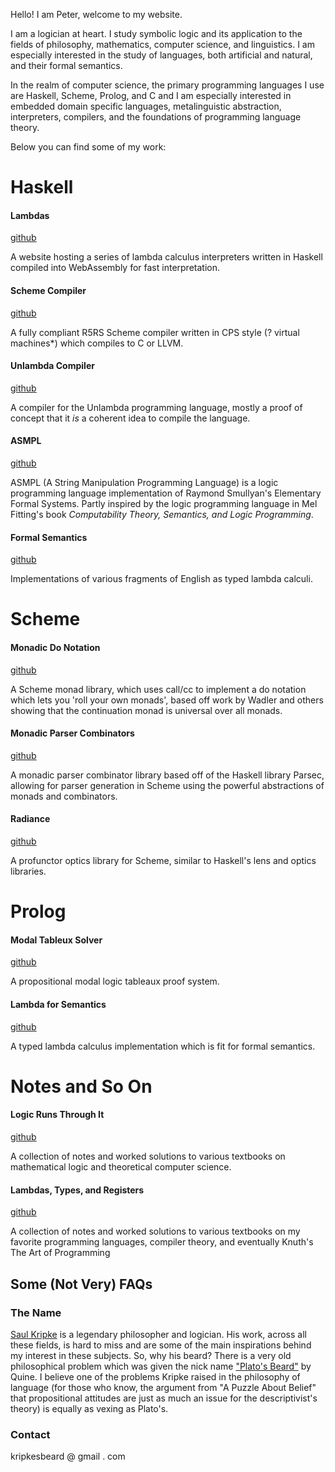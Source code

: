 Hello! I am Peter, welcome to my website.

I am a logician at heart. I study symbolic logic and its application to the fields of philosophy, mathematics, computer science, and linguistics. I am especially interested in the study of languages, both artificial and natural, and their formal semantics. 

In the realm of computer science, the primary programming languages I use are Haskell, Scheme, Prolog, and C and I am especially interested in embedded domain specific languages, metalinguistic abstraction, interpreters, compilers, and the foundations of programming language theory.



Below you can find some of my work:



# Haskell


#### Lambdas 

[github](https://github.com/KripkesBeard/lambda.io)

A website hosting a series of lambda calculus interpreters written in Haskell compiled into WebAssembly for fast interpretation. 


#### Scheme Compiler

[github]()

A fully compliant R5RS Scheme compiler written in CPS style (? virtual machines*) which compiles to C or LLVM. 


#### Unlambda Compiler

[github]()

A compiler for the Unlambda programming language, mostly a proof of concept that it *is* a coherent idea to compile the language.


#### ASMPL

[github]()

ASMPL (A String Manipulation Programming Language) is a logic programming language implementation of Raymond Smullyan's Elementary Formal Systems. Partly inspired by the logic programming language in Mel Fitting's book *Computability Theory, Semantics, and Logic Programming*.


#### Formal Semantics

[github]()

Implementations of various fragments of English as typed lambda calculi.



# Scheme

#### Monadic Do Notation

[github]()

A Scheme monad library, which uses call/cc to implement a do notation which lets you 'roll your own monads', based off work by Wadler and others showing that the continuation monad is universal over all monads.


#### Monadic Parser Combinators

[github]()

A monadic parser combinator library based off of the Haskell library Parsec, allowing for parser generation in Scheme using the powerful abstractions of monads and combinators.


#### Radiance

[github]()

A profunctor optics library for Scheme, similar to Haskell's lens and optics libraries. 



# Prolog

#### Modal Tableux Solver

[github]()

A propositional modal logic tableaux proof system.


#### Lambda for Semantics

[github]()

A typed lambda calculus implementation which is fit for formal semantics. 



# Notes and So On

#### Logic Runs Through It

[github](https://github.com/KripkesBeard/Logic-Runs-Through-It)

A collection of notes and worked solutions to various textbooks on mathematical logic and theoretical computer science.


#### Lambdas, Types, and Registers

[github](https://github.com/KripkesBeard/Lambdas-Types-and-Registers)

A collection of notes and worked solutions to various textbooks on my favorite programming languages, compiler theory, and eventually Knuth's The Art of Programming



## Some (Not Very) FAQs

### The Name

[Saul Kripke](https://en.wikipedia.org/wiki/Saul_Kripke) is a legendary philosopher and logician. His work, across all these fields, is hard to miss and are some of the main inspirations behind my interest in these subjects. So, why his beard? There is a very old philosophical problem which was given the nick name ["Plato's Beard"](https://en.wikipedia.org/wiki/Plato%27s_beard) by Quine. I believe one of the problems Kripke raised in the philosophy of language (for those who know, the argument from "A Puzzle About Belief" that propositional attitudes are just as much an issue for the descriptivist's theory) is equally as vexing as Plato's.


### Contact

kripkesbeard @ gmail . com

